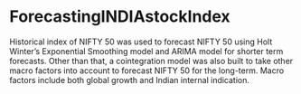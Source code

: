 # ForecastingINDIAstockIndex
Historical index of NIFTY 50 was used to forecast NIFTY 50 using Holt Winter’s Exponential Smoothing model and ARIMA model for shorter term forecasts. Other than that, a cointegration model was also built to take other macro factors into account to forecast NIFTY 50 for the long-term. Macro factors include both global growth and Indian internal indication. 
